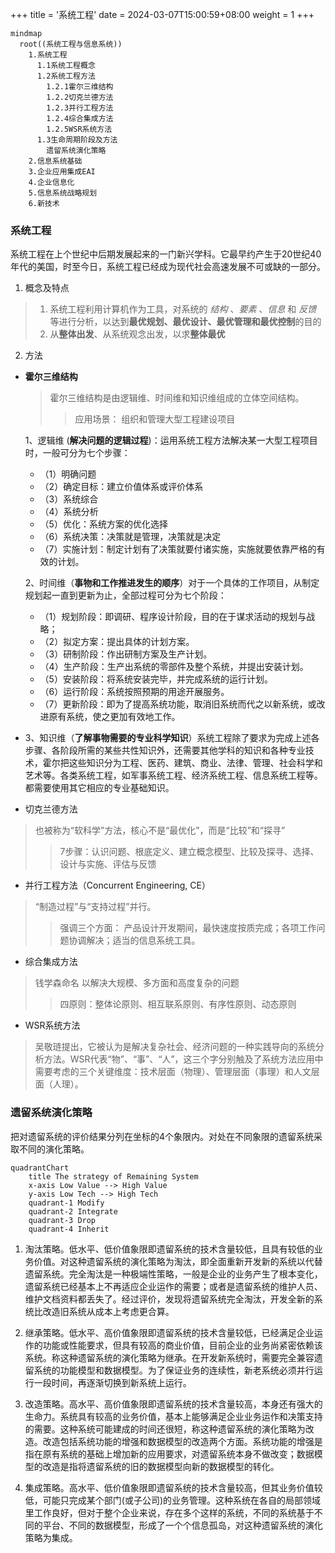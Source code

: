 +++
title = '系统工程'
date = 2024-03-07T15:00:59+08:00
weight = 1
+++

```mermaid
mindmap
  root((系统工程与信息系统))
    1.系统工程
      1.1系统工程概念
      1.2系统工程方法
        1.2.1霍尔三维结构
        1.2.2切克兰德方法
        1.2.3并行工程方法
        1.2.4综合集成方法
        1.2.5WSR系统方法
      1.3生命周期阶段及方法
        遗留系统演化策略
    2.信息系统基础
    3.企业应用集成EAI
    4.企业信息化
    5.信息系统战略规划
    6.新技术
```

### 系统工程
系统工程在上个世纪中后期发展起来的一门新兴学科。它最早约产生于20世纪40年代的美国，时至今日，系统工程已经成为现代社会高速发展不可或缺的一部分。

1. 概念及特点
> 1. 系统工程利用计算机作为工具，对系统的 _结构_ 、_要素_ 、_信息_ 和 _反馈_ 等进行分析，以达到**最优规划、最优设计、最优管理和最优控制**的目的
> 2. 从**整体出发**、从系统观念出发，以求**整体最优**

2. 方法
- **霍尔三维结构**
    > 霍尔三维结构是由逻辑维、时间维和知识维组成的立体空间结构。
    >> 应用场景： 组织和管理大型工程建设项目

    1、逻辑维 (**解决问题的逻辑过程**)：运用系统工程方法解决某一大型工程项目时，一般可分为七个步骤：
    * （1）明确问题
    * （2）确定目标：建立价值体系或评价体系
    * （3）系统综合
    * （4）系统分析
    * （5）优化：系统方案的优化选择
    * （6）系统决策：决策就是管理，决策就是决定
    * （7）实施计划：制定计划有了决策就要付诸实施，实施就要依靠严格的有效的计划。


    2、时间维（**事物和工作推进发生的顺序**）对于一个具体的工作项目，从制定规划起一直到更新为止，全部过程可分为七个阶段：
    * （1）规划阶段：即调研、程序设计阶段，目的在于谋求活动的规划与战略；
    * （2）拟定方案：提出具体的计划方案。
    * （3）研制阶段：作出研制方案及生产计划。
    * （4）生产阶段：生产出系统的零部件及整个系统，并提出安装计划。
    * （5）安装阶段：将系统安装完毕，并完成系统的运行计划。
    * （6）运行阶段：系统按照预期的用途开展服务。
    * （7）更新阶段：即为了提高系统功能，取消旧系统而代之以新系统，或改进原有系统，使之更加有效地工作。
* 
    3、知识维（**了解事物需要的专业科学知识**）系统工程除了要求为完成上述各步骤、各阶段所需的某些共性知识外，还需要其他学科的知识和各种专业技术，霍尔把这些知识分为工程、医药、建筑、商业、法律、管理、社会科学和艺术等。各类系统工程，如军事系统工程、经济系统工程、信息系统工程等。都需要使用其它相应的专业基础知识。
- 切克兰德方法
> 也被称为“软科学”方法，核心不是“最优化”，而是“比较”和“探寻”
>> 7步骤：认识问题、根底定义、建立概念模型、比较及探寻、选择、设计与实施、评估与反馈
- 并行工程方法（Concurrent Engineering, CE）
> “制造过程”与“支持过程”并行。
>> 强调三个方面： 产品设计开发期间，最快速度按质完成；各项工作问题协调解决；适当的信息系统工具。
- 综合集成方法
> 钱学森命名 以解决大规模、多方面和高度复杂的问题
>> 四原则：整体论原则、相互联系原则、有序性原则、动态原则
- WSR系统方法
> 吴敬琏提出，它被认为是解决复杂社会、经济问题的一种实践导向的系统分析方法。WSR代表“物”、“事”、“人”，这三个字分别触及了系统方法应用中需要考虑的三个关键维度：技术层面（物理）、管理层面（事理）和人文层面（人理）。



### 遗留系统演化策略
把对遗留系统的评价结果分列在坐标的4个象限内。对处在不同象限的遗留系统采取不同的演化策略。

```mermaid
quadrantChart
    title The strategy of Remaining System
    x-axis Low Value --> High Value
    y-axis Low Tech --> High Tech
    quadrant-1 Modify
    quadrant-2 Integrate
    quadrant-3 Drop
    quadrant-4 Inherit

```
1. 淘汰策略。低水平、低价值象限即遗留系统的技术含量较低，且具有较低的业务价值。对这种遗留系统的演化策略为淘汰，即全面重新开发新的系统以代替遗留系统。完全淘汰是一种极端性策略，一般是企业的业务产生了根本变化，遗留系统已经基本上不再适应企业运作的需要；或者是遗留系统的维护人员、维护文档资料都丢失了。经过评价，发现将遗留系统完全淘汰，开发全新的系统比改造旧系统从成本上考虑更合算。

2. 继承策略。低水平、高价值象限即遗留系统的技术含量较低，已经满足企业运作的功能或性能要求，但具有较高的商业价值，目前企业的业务尚紧密依赖该系统。称这种遗留系统的演化策略为继承。在开发新系统时，需要完全兼容遗留系统的功能模型和数据模型。为了保证业务的连续性，新老系统必须并行运行一段时间，再逐渐切换到新系统上运行。

3. 改造策略。高水平、高价值象限即遗留系统的技术含量较高，本身还有强大的生命力。系统具有较高的业务价值，基本上能够满足企业业务运作和决策支持的需要。这种系统可能建成的时间还很短，称这种遗留系统的演化策略为改造。改造包括系统功能的增强和数据模型的改造两个方面。系统功能的增强是指在原有系统的基础上增加新的应用要求，对遗留系统本身不做改变；数据模型的改造是指将遗留系统的旧的数据模型向新的数据模型的转化。

4. 集成策略。高水平、低价值象限即遗留系统的技术含量较高，但其业务价值较低，可能只完成某个部门(或子公司)的业务管理。这种系统在各自的局部领域里工作良好，但对于整个企业来说，存在多个这样的系统，不同的系统基于不同的平台、不同的数据模型，形成了一个个信息孤岛，对这种遗留系统的演化策略为集成。





